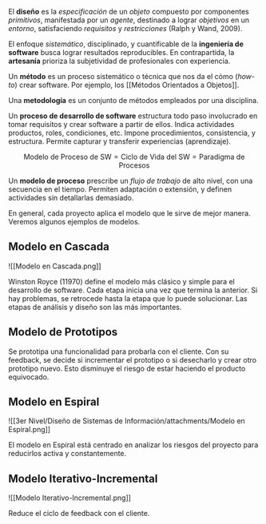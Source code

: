 El **diseño** es la *especificación* de un *objeto* compuesto por componentes *primitivos*, manifestada por un *agente*, destinado a lograr *objetivos* en un *entorno*, satisfaciendo *requisitos* y *restricciones* (Ralph y Wand, 2009).

El enfoque *sistemático*, disciplinado, y cuantificable de la **ingeniería de software** busca lograr resultados reproducibles. En contrapartida, la **artesanía** prioriza la subjetividad de profesionales con experiencia.

Un **método** es un proceso sistemático o técnica que nos da el cómo (*how-to*) crear software. Por ejemplo, los [[Métodos Orientados a Objetos]].

Una **metodología** es un conjunto de métodos empleados por una disciplina.

Un **proceso de desarrollo de software** estructura todo paso involucrado en tomar requisitos y crear software a partir de ellos. Indica actividades productos, roles, condiciones, etc. Impone procedimientos, consistencia, y estructura. Permite capturar y transferir experiencias (aprendizaje).

$$\text{Modelo de Proceso de SW} = \text{Ciclo de Vida del SW} = \text{Paradigma de Procesos}$$

Un **modelo de proceso** prescribe un *flujo de trabajo* de alto nivel, con una secuencia en el tiempo. Permiten adaptación o extensión, y definen actividades sin detallarlas demasiado.

En general, cada proyecto aplica el modelo que le sirve de mejor manera. Veremos algunos ejemplos de modelos.

## Modelo en Cascada

![[Modelo en Cascada.png]]

Winston Royce (11970) define el modelo más clásico y simple para el desarrollo de software. Cada etapa inicia una vez que termina la anterior. Si hay problemas, se retrocede hasta la etapa que lo puede solucionar. Las etapas de análisis y diseño son las más importantes.

## Modelo de Prototipos

Se prototipa una funcionalidad para probarla con el cliente. Con su feedback, se decide si incrementar el prototipo o si desecharlo y crear otro prototipo nuevo. Esto disminuye el riesgo de estar haciendo el producto equivocado.

## Modelo en Espiral

![[3er Nivel/Diseño de Sistemas de Información/attachments/Modelo en Espiral.png]]

El modelo en Espiral está centrado en analizar los riesgos del proyecto para reducirlos activa y constantemente.

## Modelo Iterativo-Incremental

![[Modelo Iterativo-Incremental.png]]

Reduce el ciclo de feedback con el cliente.
